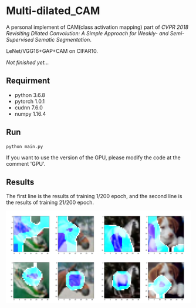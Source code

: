 # Multi-dilated_CAM

A personal implement of CAM(class activation mapping) part of *CVPR 2018 Revisiting Dilated Convolution: A Simple Approach for Weakly- and Semi- Supervised Sematic Segmentation*.

LeNet/VGG16+GAP+CAM on CIFAR10. 

*Not finished yet...*

## Requirment

- python 3.6.8
- pytorch 1.0.1
- cudnn 7.6.0
- numpy 1.16.4

## Run

```
python main.py
```

If you want to use the version of the GPU, please modify the code at the comment 'GPU'.

## Results

The first line is the results of training 1/200 epoch, and the second line is the results of training 21/200 epoch. 

![out](./img/out.jpg)